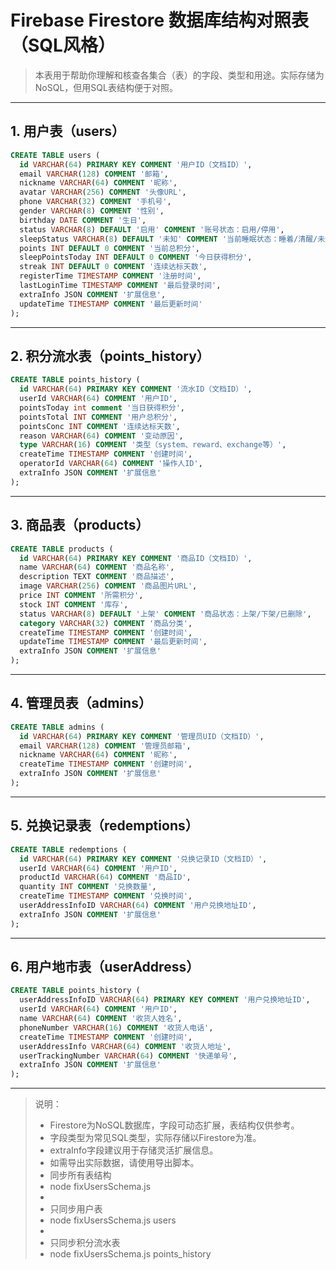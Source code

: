  # Firebase Firestore 数据库结构对照表（SQL风格）

> 本表用于帮助你理解和核查各集合（表）的字段、类型和用途。实际存储为NoSQL，但用SQL表结构便于对照。

---

## 1. 用户表（users）
```sql
CREATE TABLE users (
  id VARCHAR(64) PRIMARY KEY COMMENT '用户ID（文档ID）',
  email VARCHAR(128) COMMENT '邮箱',
  nickname VARCHAR(64) COMMENT '昵称',
  avatar VARCHAR(256) COMMENT '头像URL',
  phone VARCHAR(32) COMMENT '手机号',
  gender VARCHAR(8) COMMENT '性别',
  birthday DATE COMMENT '生日',
  status VARCHAR(8) DEFAULT '启用' COMMENT '账号状态：启用/停用',
  sleepStatus VARCHAR(8) DEFAULT '未知' COMMENT '当前睡眠状态：睡着/清醒/未知',
  points INT DEFAULT 0 COMMENT '当前总积分',
  sleepPointsToday INT DEFAULT 0 COMMENT '今日获得积分',
  streak INT DEFAULT 0 COMMENT '连续达标天数',
  registerTime TIMESTAMP COMMENT '注册时间',
  lastLoginTime TIMESTAMP COMMENT '最后登录时间',
  extraInfo JSON COMMENT '扩展信息',
  updateTime TIMESTAMP COMMENT '最后更新时间'
);
```

---

## 2. 积分流水表（points_history）
```sql
CREATE TABLE points_history (
  id VARCHAR(64) PRIMARY KEY COMMENT '流水ID（文档ID）',
  userId VARCHAR(64) COMMENT '用户ID',
  pointsToday int comment '当日获得积分',
  pointsTotal INT COMMENT '用户总积分',
  pointsConc INT COMMENT '连续达标天数',
  reason VARCHAR(64) COMMENT '变动原因',
  type VARCHAR(16) COMMENT '类型（system、reward、exchange等）',
  createTime TIMESTAMP COMMENT '创建时间',
  operatorId VARCHAR(64) COMMENT '操作人ID',
  extraInfo JSON COMMENT '扩展信息'
);
```

---

## 3. 商品表（products）
```sql
CREATE TABLE products (
  id VARCHAR(64) PRIMARY KEY COMMENT '商品ID（文档ID）',
  name VARCHAR(64) COMMENT '商品名称',
  description TEXT COMMENT '商品描述',
  image VARCHAR(256) COMMENT '商品图片URL',
  price INT COMMENT '所需积分',
  stock INT COMMENT '库存',
  status VARCHAR(8) DEFAULT '上架' COMMENT '商品状态：上架/下架/已删除',
  category VARCHAR(32) COMMENT '商品分类',
  createTime TIMESTAMP COMMENT '创建时间',
  updateTime TIMESTAMP COMMENT '最后更新时间',
  extraInfo JSON COMMENT '扩展信息'
);
```

---

## 4. 管理员表（admins）
```sql
CREATE TABLE admins (
  id VARCHAR(64) PRIMARY KEY COMMENT '管理员UID（文档ID）',
  email VARCHAR(128) COMMENT '管理员邮箱',
  nickname VARCHAR(64) COMMENT '昵称',
  createTime TIMESTAMP COMMENT '创建时间',
  extraInfo JSON COMMENT '扩展信息'
);
```

---

## 5. 兑换记录表（redemptions）
```sql
CREATE TABLE redemptions (
  id VARCHAR(64) PRIMARY KEY COMMENT '兑换记录ID（文档ID）',
  userId VARCHAR(64) COMMENT '用户ID',
  productId VARCHAR(64) COMMENT '商品ID',
  quantity INT COMMENT '兑换数量',
  createTime TIMESTAMP COMMENT '兑换时间',
  userAddressInfoID VARCHAR(64) COMMENT '用户兑换地址ID',
  extraInfo JSON COMMENT '扩展信息'
);
```

---

## 6. 用户地市表（userAddress）
```sql
CREATE TABLE points_history (
  userAddressInfoID VARCHAR(64) PRIMARY KEY COMMENT '用户兑换地址ID',
  userId VARCHAR(64) COMMENT '用户ID',
  name VARCHAR(64) COMMENT '收货人姓名',
  phoneNumber VARCHAR(16) COMMENT '收货人电话',
  createTime TIMESTAMP COMMENT '创建时间',
  userAddressInfo VARCHAR(64) COMMENT '收货人地址',
  userTrackingNumber VARCHAR(64) COMMENT '快递单号',
  extraInfo JSON COMMENT '扩展信息'
);
```


---

> 说明：
> - Firestore为NoSQL数据库，字段可动态扩展，表结构仅供参考。
> - 字段类型为常见SQL类型，实际存储以Firestore为准。
> - extraInfo字段建议用于存储灵活扩展信息。
> - 如需导出实际数据，请使用导出脚本。
> - 同步所有表结构
> - node fixUsersSchema.js
> - 
> - 只同步用户表
> - node fixUsersSchema.js users
> - 
> - 只同步积分流水表  
> - node fixUsersSchema.js points_history
